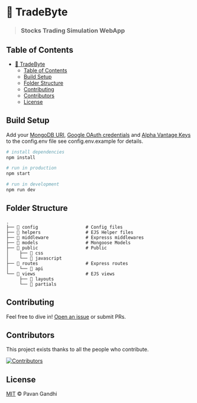 # 💸 TradeByte

> ### Stocks Trading Simulation WebApp

## Table of Contents

- [💸 TradeByte](#-tradebyte)
  - [Table of Contents](#table-of-contents)
  - [Build Setup](#build-setup)
  - [Folder Structure](#folder-structure)
  - [Contributing](#contributing)
  - [Contributors](#contributors)
  - [License](#license)

## Build Setup

Add your [MongoDB URI](https://www.mongodb.com/cloud/atlas), [Google OAuth credentials](console.developers.google.com/) and [Alpha Vantage Keys](https://www.alphavantage.co/) to the config.env file see config.env.example for details.

```bash
# install dependencies
npm install

# run in production
npm start

# run in development
npm run dev
```

## Folder Structure

    .
    ├── 📁 config                  # Config files
    ├── 📁 helpers                 # EJS Helper files
    ├── 📁 middleware              # Expresss middlewares
    ├── 📁 models                  # Mongoose Models
    ├── 📁 public                  # Public
    │    ├── 📁 css
    │    └── 📁 javascript
    ├── 📁 routes                  # Express routes
    │    └── 📁 api
    └── 📁 views                   # EJS views
         ├── 📁 layouts
         └── 📁 partials

## Contributing

Feel free to dive in! [Open an issue](https://github.com/iampavangandhi/TradeByte/issues/new) or submit PRs.

## Contributors

This project exists thanks to all the people who contribute.

[![Contributors](https://readme-contributors.now.sh/iampavangandhi/tradebyte?extension=jpg&width=300&avatarSize=25)](https://github.com/iampavangandhi/TradeByte/graphs/contributors)

## License

[MIT](LICENSE) © Pavan Gandhi
